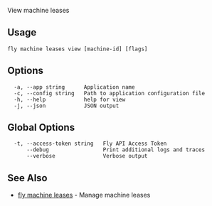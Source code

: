 View machine leases


## Usage
~~~
fly machine leases view [machine-id] [flags]
~~~

## Options

~~~
  -a, --app string      Application name
  -c, --config string   Path to application configuration file
  -h, --help            help for view
  -j, --json            JSON output
~~~

## Global Options

~~~
  -t, --access-token string   Fly API Access Token
      --debug                 Print additional logs and traces
      --verbose               Verbose output
~~~

## See Also

* [fly machine leases](/docs/flyctl/fly-machine-leases/)	 - Manage machine leases

